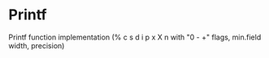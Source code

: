 # Printf
Printf function implementation (% c s d i p x X n with "0 - +" flags, min.field width, precision)
